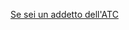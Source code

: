 
[Se sei un addetto dell'ATC][725f8d10]

  [725f8d10]: http://applicazioni.regione.umbria.it/caccia-admin "Vai al gestionale"
